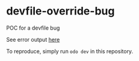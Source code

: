 # devfile-override-bug
POC for a devfile bug

See error output [here](https://gist.github.com/AgentK9/919988b620dde8f044ca411a3779c1e5)


To reproduce, simply run `odo dev` in this repository.